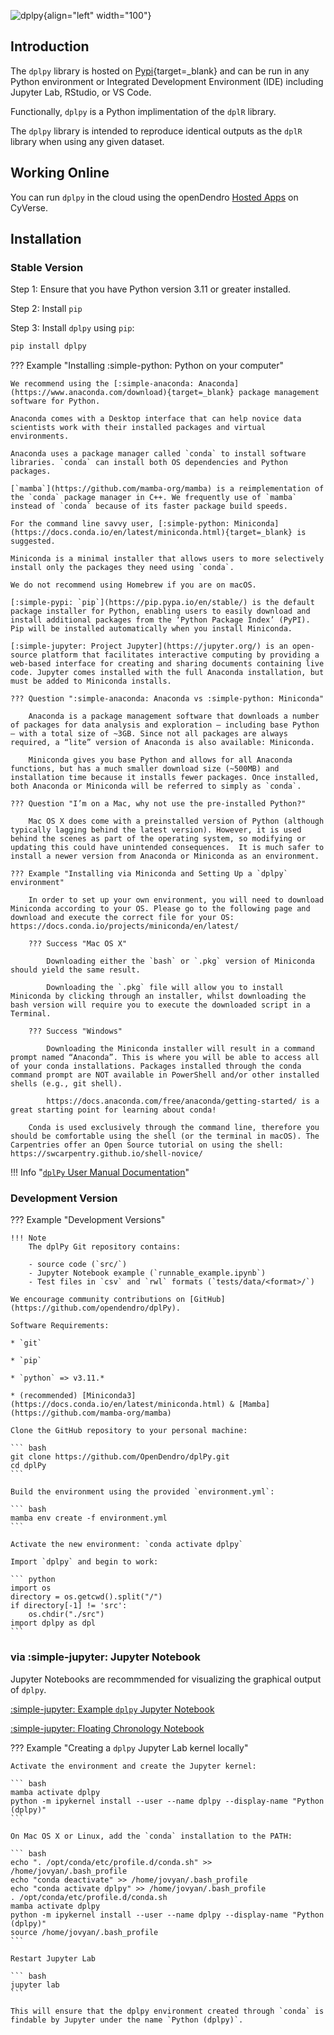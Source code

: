 ![dplpy](https://github.com/opendendro/opendendro/raw/main/docs/assets/android-chrome-512x512.png){align="left" width="100"}

## Introduction

The `dplpy` library is hosted on [Pypi](https://pypi.org/project/dplpy/){target=_blank}  and can be run in any Python environment or Integrated Development Environment (IDE) including Jupyter Lab, RStudio, or VS Code. 

Functionally, `dplpy` is a Python implimentation of the `dplR` library. 

The `dplpy` library is intended to reproduce identical outputs as the `dplR` library when using any given dataset. 

## Working Online

You can run `dplpy` in the cloud using the openDendro [Hosted Apps](cloud.md) on CyVerse.

## Installation

### Stable Version

Step 1: Ensure that you have Python version 3.11 or greater installed.

Step 2: Install `pip`

Step 3: Install `dplpy` using `pip`:

``` bash
pip install dplpy
```

??? Example "Installing :simple-python: Python on your computer"

    We recommend using the [:simple-anaconda: Anaconda](https://www.anaconda.com/download){target=_blank} package management software for Python. 

    Anaconda comes with a Desktop interface that can help novice data scientists work with their installed packages and virtual environments.

    Anaconda uses a package manager called `conda` to install software libraries. `conda` can install both OS dependencies and Python packages. 

    [`mamba`](https://github.com/mamba-org/mamba) is a reimplementation of the `conda` package manager in C++. We frequently use of `mamba` instead of `conda` because of its faster package build speeds.
    
    For the command line savvy user, [:simple-python: Miniconda](https://docs.conda.io/en/latest/miniconda.html){target=_blank} is suggested. 
    
    Miniconda is a minimal installer that allows users to more selectively install only the packages they need using `conda`. 
    
    We do not recommend using Homebrew if you are on macOS.

    [:simple-pypi: `pip`](https://pip.pypa.io/en/stable/) is the default package installer for Python, enabling users to easily download and install additional packages from the ‘Python Package Index’ (PyPI). Pip will be installed automatically when you install Miniconda.

    [:simple-jupyter: Project Jupyter](https://jupyter.org/) is an open-source platform that facilitates interactive computing by providing a web-based interface for creating and sharing documents containing live code. Jupyter comes installed with the full Anaconda installation, but must be added to Miniconda installs. 

    ??? Question ":simple-anaconda: Anaconda vs :simple-python: Miniconda"

        Anaconda is a package management software that downloads a number of packages for data analysis and exploration – including base Python – with a total size of ~3GB. Since not all packages are always required, a “lite” version of Anaconda is also available: Miniconda. 
        
        Miniconda gives you base Python and allows for all Anaconda functions, but has a much smaller download size (~500MB) and installation time because it installs fewer packages. Once installed, both Anaconda or Miniconda will be referred to simply as `conda`.

    ??? Question "I’m on a Mac, why not use the pre-installed Python?"

        Mac OS X does come with a preinstalled version of Python (although typically lagging behind the latest version). However, it is used behind the scenes as part of the operating system, so modifying or updating this could have unintended consequences.  It is much safer to install a newer version from Anaconda or Miniconda as an environment.

    ??? Example "Installing via Miniconda and Setting Up a `dplpy` environment"

        In order to set up your own environment, you will need to download Miniconda according to your OS. Please go to the following page and download and execute the correct file for your OS: https://docs.conda.io/projects/miniconda/en/latest/

        ??? Success "Mac OS X"

            Downloading either the `bash` or `.pkg` version of Miniconda should yield the same result.
            
            Downloading the `.pkg` file will allow you to install Miniconda by clicking through an installer, whilst downloading the bash version will require you to execute the downloaded script in a Terminal.

        ??? Success "Windows"
            
            Downloading the Miniconda installer will result in a command prompt named “Anaconda”. This is where you will be able to access all of your conda installations. Packages installed through the conda command prompt are NOT available in PowerShell and/or other installed shells (e.g., git shell).
        
            https://docs.anaconda.com/free/anaconda/getting-started/ is a great starting point for learning about conda!

        Conda is used exclusively through the command line, therefore you should be comfortable using the shell (or the terminal in macOS). The Carpentries offer an Open Source tutorial on using the shell: https://swcarpentry.github.io/shell-novice/


!!! Info "[`dplPy` User Manual Documentation](dplpy-man.md)"

### Development Version

??? Example "Development Versions"

    !!! Note
        The dplPy Git repository contains:

        - source code (`src/`)
        - Jupyter Notebook example (`runnable_example.ipynb`)
        - Test files in `csv` and `rwl` formats (`tests/data/<format>/`)
  
    We encourage community contributions on [GitHub](https://github.com/opendendro/dplPy). 

    Software Requirements:

    * `git`

    * `pip`

    * `python` => v3.11.*

    * (recommended) [Miniconda3](https://docs.conda.io/en/latest/miniconda.html) & [Mamba](https://github.com/mamba-org/mamba)

    Clone the GitHub repository to your personal machine: 

    ``` bash
    git clone https://github.com/OpenDendro/dplPy.git
    cd dplPy
    ```

    Build the environment using the provided `environment.yml`: 

    ``` bash
    mamba env create -f environment.yml 
    ```

    Activate the new environment: `conda activate dplpy`

    Import `dplpy` and begin to work:

    ``` python
    import os
    directory = os.getcwd().split("/")
    if directory[-1] != 'src':
        os.chdir("./src")
    import dplpy as dpl
    ```

### via :simple-jupyter: Jupyter Notebook

Jupyter Notebooks are recommmended for visualizing the graphical output of `dplpy`.

[:simple-jupyter: Example `dplpy` Jupyter Notebook](notebooks/intro_dplpy.ipynb)

[:simple-jupyter: Floating Chronology Notebook](notebooks/floating_chronology_example.ipynb)

??? Example "Creating a `dplpy` Jupyter Lab kernel locally"

    Activate the environment and create the Jupyter kernel:

    ``` bash 
    mamba activate dplpy 
    python -m ipykernel install --user --name dplpy --display-name "Python (dplpy)"
    ```

    On Mac OS X or Linux, add the `conda` installation to the PATH:

    ``` bash
    echo ". /opt/conda/etc/profile.d/conda.sh" >> /home/jovyan/.bash_profile 
    echo "conda deactivate" >> /home/jovyan/.bash_profile 
    echo "conda activate dplpy" >> /home/jovyan/.bash_profile
    . /opt/conda/etc/profile.d/conda.sh 
    mamba activate dplpy 
    python -m ipykernel install --user --name dplpy --display-name "Python (dplpy)"
    source /home/jovyan/.bash_profile
    ```

    Restart Jupyter Lab

    ``` bash
    jupyter lab
    ```

    This will ensure that the dplpy environment created through `conda` is findable by Jupyter under the name `Python (dplpy)`.
